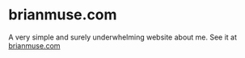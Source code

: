 brianmuse.com
=============

A very simple and surely underwhelming website about me. See it at [brianmuse.com](http://brianmuse.com)
